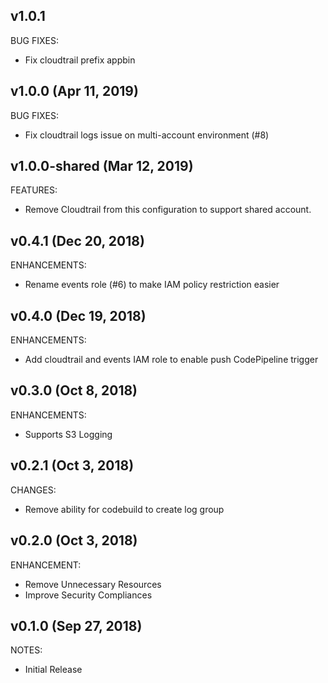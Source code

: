 ## v1.0.1

BUG FIXES:

- Fix cloudtrail prefix appbin

## v1.0.0 (Apr 11, 2019)

BUG FIXES:
- Fix cloudtrail logs issue on multi-account environment (#8)

## v1.0.0-shared (Mar 12, 2019)

FEATURES:
- Remove Cloudtrail from this configuration to support shared account.

## v0.4.1 (Dec 20, 2018)

ENHANCEMENTS:
- Rename events role (#6) to make IAM policy restriction easier

## v0.4.0 (Dec 19, 2018)

ENHANCEMENTS:
- Add cloudtrail and events IAM role to enable push CodePipeline trigger

## v0.3.0 (Oct 8, 2018)

ENHANCEMENTS:

- Supports S3 Logging

## v0.2.1 (Oct 3, 2018)

CHANGES:
- Remove ability for codebuild to create log group

## v0.2.0 (Oct 3, 2018)

ENHANCEMENT:
- Remove Unnecessary Resources
- Improve Security Compliances

## v0.1.0 (Sep 27, 2018)

NOTES:
- Initial Release

